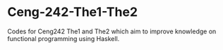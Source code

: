 # Ceng-242-The1-The2
Codes for Ceng242 The1 and The2 which aim to improve knowledge on functional programming using Haskell.
